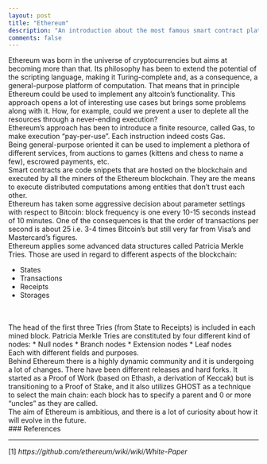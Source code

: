 ```yaml
---
layout: post
title: "Ethereum"
description: "An introduction about the most famous smart contract platform"
comments: false
---
```


Ethereum was born in the universe of cryptocurrencies but aims at becoming more than that. Its philosophy has been to extend the potential of the scripting language, making it Turing-complete and, as a consequence, a general-purpose platform of computation. 
That means that in principle Ethereum could be used to implement any altcoin’s functionality.
This approach opens a lot of interesting use cases but brings some problems along with it. How, for example, could we prevent a user to deplete all the resources through a never-ending execution?
<br>
Ethereum’s approach has been to introduce a finite resource, called Gas, to make execution “pay-per-use”. Each instruction indeed costs Gas.
<br>
Being general-purpose oriented it can be used to implement a plethora of different services, from auctions to games (kittens and chess to name a few), escrowed payments, etc.
<br>
Smart contracts are code snippets that are hosted on the blockchain and executed by all the miners of the Ethereum blockchain. They are the means to execute distributed computations among entities that don’t trust each other.
<br>
Ethereum has taken some aggressive decision about parameter settings with respect to Bitcoin: block frequency is one every 10-15 seconds instead of 10 minutes. One of the consequences is that the order of transactions per second is about 25 i.e. 3-4 times Bitcoin’s but still very far from Visa’s and Mastercard’s figures.
<br>
Ethereum applies some advanced data structures called Patricia Merkle Tries. Those are used in regard to different aspects of the blockchain:
* States
* Transactions
* Receipts
* Storages
<br>
<br>
The head of the first three Tries (from State to Receipts) is included in each mined block.
Patricia Merkle Tries are constituted by four different kind of nodes:
* Null nodes
* Branch nodes
* Extension nodes
* Leaf nodes
<br>
Each with different fields and purposes.
<br>
Behind Ethereum there is a highly dynamic community and it is undergoing a lot of changes. There have been different releases and hard forks. It started as a Proof of Work (based on Ethash, a derivation of Keccak) but is transitioning to a Proof of Stake, and it also utilizes GHOST as a technique to select the main chain: each block has to specify a parent and 0 or more “uncles” as they are called.
<br>
The aim of Ethereum is ambitious, and there is a lot of curiosity about how it will evolve in the future.


<br>
### References 
<hr>
[1] <i>https://github.com/ethereum/wiki/wiki/White-Paper</i><br><br>


